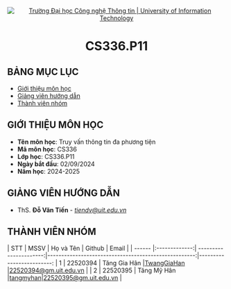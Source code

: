 <p align="center">
  <a href="https://www.uit.edu.vn/" title="Trường Đại học Công nghệ Thông tin" style="border: 5;">
    <img src="https://i.imgur.com/WmMnSRt.png" alt="Trường Đại học Công nghệ Thông tin | University of Information Technology">
  </a>
</p>

<!-- Title -->
<h1 align="center"><b>CS336.P11 </b></h1>

## BẢNG MỤC LỤC

- [ Giới thiệu môn học](#gioithieumonhoc)
- [ Giảng viên hướng dẫn](#giangvien)
- [ Thành viên nhóm](#thanhvien)

## GIỚI THIỆU MÔN HỌC

<a name="gioithieumonhoc"></a>

- **Tên môn học**: Truy vấn thông tin đa phương tiện
- **Mã môn học**: CS336
- **Lớp học**: CS336.P11
- **Ngày bắt đầu**: 02/09/2024
- **Năm học**: 2024-2025

## GIẢNG VIÊN HƯỚNG DẪN

<a name="giangvien"></a>

- ThS. **Đỗ Văn Tiến** - *tiendv@uit.edu.vn*

## THÀNH VIÊN NHÓM

<a name="thanhvien"></a>
| STT | MSSV | Họ và Tên | Github | Email |
| ------ |:-------------:| ----------------------:|-----------------------------------------------------:|-------------------------:
| 1 | 22520394 | Tăng Gia Hân |[TwangGiaHan](https://github.com/TwangGiaHan) |22520394@gm.uit.edu.vn |
| 2 | 22520395 | Tăng Mỹ Hân |[tangmyhan](https://github.com/tangmyhan)|22520395@gm.uit.edu.vn |
